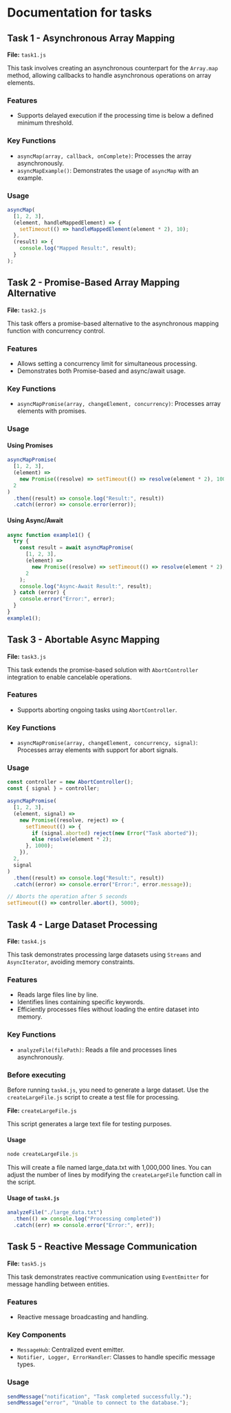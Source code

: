 # Documentation for tasks

## **Task 1 - Asynchronous Array Mapping**

**File:** `task1.js`

This task involves creating an asynchronous counterpart for the `Array.map` method, allowing callbacks to handle asynchronous operations on array elements.

### **Features**

- Supports delayed execution if the processing time is below a defined minimum threshold.

### **Key Functions**

- `asyncMap(array, callback, onComplete)`: Processes the array asynchronously.
- `asyncMapExample()`: Demonstrates the usage of `asyncMap` with an example.

### **Usage**

```javascript
asyncMap(
  [1, 2, 3],
  (element, handleMappedElement) => {
    setTimeout(() => handleMappedElement(element * 2), 10);
  },
  (result) => {
    console.log("Mapped Result:", result);
  }
);
```

## **Task 2 - Promise-Based Array Mapping Alternative**

**File:** `task2.js`

This task offers a promise-based alternative to the asynchronous mapping function with concurrency control.

### **Features**

- Allows setting a concurrency limit for simultaneous processing.
- Demonstrates both Promise-based and async/await usage.

### **Key Functions**

- `asyncMapPromise(array, changeElement, concurrency)`: Processes array elements with promises.

### **Usage**

#### **Using Promises**

```javascript
asyncMapPromise(
  [1, 2, 3],
  (element) =>
    new Promise((resolve) => setTimeout(() => resolve(element * 2), 1000)),
  2
)
  .then((result) => console.log("Result:", result))
  .catch((error) => console.error(error));
```

#### **Using Async/Await**

```javascript
async function example1() {
  try {
    const result = await asyncMapPromise(
      [1, 2, 3],
      (element) =>
        new Promise((resolve) => setTimeout(() => resolve(element * 2), 1000)),
      2
    );
    console.log("Async-Await Result:", result);
  } catch (error) {
    console.error("Error:", error);
  }
}
example1();
```

## **Task 3 - Abortable Async Mapping**

**File:** `task3.js`

This task extends the promise-based solution with `AbortController` integration to enable cancelable operations.

### **Features**

- Supports aborting ongoing tasks using `AbortController`.

### **Key Functions**

- `asyncMapPromise(array, changeElement, concurrency, signal)`: Processes array elements with support for abort signals.

### **Usage**

```javascript
const controller = new AbortController();
const { signal } = controller;

asyncMapPromise(
  [1, 2, 3],
  (element, signal) =>
    new Promise((resolve, reject) => {
      setTimeout(() => {
        if (signal.aborted) reject(new Error("Task aborted"));
        else resolve(element * 2);
      }, 1000);
    }),
  2,
  signal
)
  .then((result) => console.log("Result:", result))
  .catch((error) => console.error("Error:", error.message));

// Aborts the operation after 5 seconds
setTimeout(() => controller.abort(), 5000);
```

## **Task 4 - Large Dataset Processing**

**File:** `task4.js`

This task demonstrates processing large datasets using `Streams` and `AsyncIterator`, avoiding memory constraints.

### **Features**

- Reads large files line by line.
- Identifies lines containing specific keywords.
- Efficiently processes files without loading the entire dataset into memory.

### **Key Functions**

- `analyzeFile(filePath)`: Reads a file and processes lines asynchronously.

### **Before executing**

Before running `task4.js`, you need to generate a large dataset. Use the `createLargeFile.js` script to create a test file for processing.

**File:** `createLargeFile.js`

This script generates a large text file for testing purposes.

#### **Usage**

```javascript
node createLargeFile.js
```

This will create a file named large_data.txt with 1,000,000 lines. You can adjust the number of lines by modifying the `createLargeFile` function call in the script.

#### **Usage of `task4.js`**

```javascript
analyzeFile("./large_data.txt")
  .then(() => console.log("Processing completed"))
  .catch((err) => console.error("Error:", err));
```

## **Task 5 - Reactive Message Communication**

**File:** `task5.js`

This task demonstrates reactive communication using `EventEmitter` for message handling between entities.

### **Features**

- Reactive message broadcasting and handling.

### **Key Components**

- `MessageHub`: Centralized event emitter.
- `Notifier, Logger, ErrorHandler`: Classes to handle specific message types.

### **Usage**

```javascript
sendMessage("notification", "Task completed successfully.");
sendMessage("error", "Unable to connect to the database.");
```
